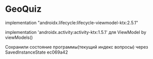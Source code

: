 # GeoQuiz
implementation "androidx.lifecycle:lifecycle-viewmodel-ktx:2.5.1"

implementation 'androidx.activity:activity-ktx:1.5.1' для ViewModel by viewModels()

Сохранили состояние программы(текущий индекс вопросы) через SavedInstanceState ec069a42
